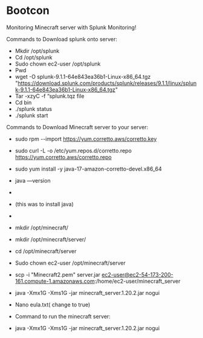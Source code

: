 # Bootcon
Monitoring Minecraft server with Splunk Monitoring!

Commands to Download splunk onto server: 
* Mkdir /opt/splunk
* Cd /opt/splunk 
* Sudo chown ec2-user /opt/splunk 
* Pwd 
* wget -O splunk-9.1.1-64e843ea36b1-Linux-x86_64.tgz "https://download.splunk.com/products/splunk/releases/9.1.1/linux/splunk-9.1.1-64e843ea36b1-Linux-x86_64.tgz"
* Tar -xzyC -f “splunk.tqz file 
* Cd bin
* ./splunk status
* ./splunk start 


Commands to Download Minecraft server to your server: 
* sudo rpm --import https://yum.corretto.aws/corretto.key
* sudo curl -L -o /etc/yum.repos.d/corretto.repo https://yum.corretto.aws/corretto.repo
* sudo yum install -y java-17-amazon-corretto-devel.x86_64
* java —version
* 
* (this was to install java)
*  
* mkdir /opt/minecraft/
* mkdir /opt/minecraft/server/
* cd /opt/minecraft/server
* Sudo chown ec2-user /opt/minecraft/server
* scp -i "Minecraft2.pem" server.jar ec2-user@ec2-54-173-200-161.compute-1.amazonaws.com:/home/ec2-user/minecraft_server
* java -Xmx1G -Xms1G -jar minecraft_server.1.20.2.jar nogui
* Nano eula.txt( change to true)

* Command to run the minecraft server: 
* java -Xmx1G -Xms1G -jar minecraft_server.1.20.2.jar nogui






